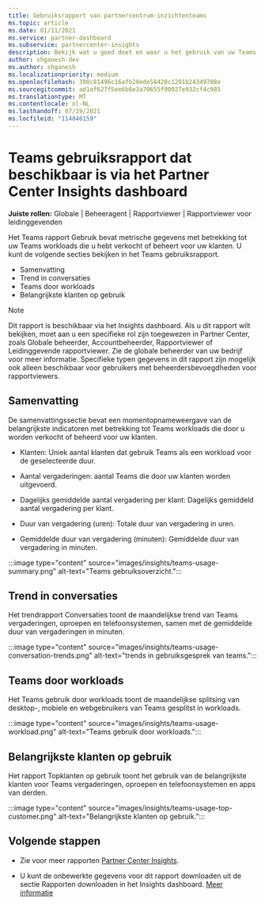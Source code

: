 ```yaml
---
title: Gebruiksrapport van partnercentrum-inzichtenteams
ms.topic: article
ms.date: 01/11/2021
ms.service: partner-dashboard
ms.subservice: partnercenter-insights
description: Bekijk wat u goed doet en waar u het gebruik van uw Teams die u voor uw klanten verkoopt of beheert, kunt verbeteren.
author: shganesh-dev
ms.author: shganesh
ms.localizationpriority: medium
ms.openlocfilehash: 390c81496c16afb20ede58420c1201b24349708e
ms.sourcegitcommit: ad1af627f5ee6b6e3a70655f90927e932cf4c985
ms.translationtype: MT
ms.contentlocale: nl-NL
ms.lasthandoff: 07/29/2021
ms.locfileid: "114846159"
---
```

# <a name="teams-usage-report-available-from-the-partner-center-insights-dashboard"></a>Teams gebruiksrapport dat beschikbaar is via het Partner Center Insights dashboard

**Juiste rollen:** Globale | Beheeragent | Rapportviewer | Rapportviewer voor leidinggevenden

Het Teams rapport Gebruik bevat metrische gegevens met betrekking tot uw Teams workloads die u hebt verkocht of beheert voor uw klanten. U kunt de volgende secties bekijken in het Teams gebruiksrapport.

- Samenvatting
- Trend in conversaties
- Teams door workloads
- Belangrijkste klanten op gebruik

 > [!NOTE]
 > Dit rapport is beschikbaar via het Insights dashboard. Als u dit rapport wilt bekijken, moet aan u een specifieke rol zijn toegewezen in Partner Center, zoals Globale beheerder, Accountbeheerder, Rapportviewer of Leidinggevende rapportviewer. Zie de globale beheerder van uw bedrijf voor meer informatie. Specifieke typen gegevens in dit rapport zijn mogelijk ook alleen beschikbaar voor gebruikers met beheerdersbevoegdheden voor rapportviewers.

## <a name="summary"></a>Samenvatting

De samenvattingssectie bevat een momentopnameweergave van de belangrijkste indicatoren met betrekking tot Teams workloads die door u worden verkocht of beheerd voor uw klanten.  

- Klanten: Uniek aantal klanten dat gebruik Teams als een workload voor de geselecteerde duur.

- Aantal vergaderingen: aantal Teams die door uw klanten worden uitgevoerd.

- Dagelijks gemiddelde aantal vergadering per klant: Dagelijks gemiddeld aantal vergadering per klant. 

- Duur van vergadering (uren): Totale duur van vergadering in uren. 

- Gemiddelde duur van vergadering (minuten): Gemiddelde duur van vergadering in minuten. 

:::image type="content" source="images/insights/teams-usage-summary.png" alt-text="Teams gebruiksoverzicht.":::

## <a name="conversations-trend"></a>Trend in conversaties

Het trendrapport Conversaties toont de maandelijkse trend van Teams vergaderingen, oproepen en telefoonsystemen, samen met de gemiddelde duur van vergaderingen in minuten.

:::image type="content" source="images/insights/teams-usage-conversation-trends.png" alt-text="trends in gebruiksgesprek van teams.":::

## <a name="teams-usage-by-workloads"></a>Teams door workloads

Het Teams gebruik door workloads toont de maandelijkse splitsing van desktop-, mobiele en webgebruikers van Teams gesplitst in workloads.

:::image type="content" source="images/insights/teams-usage-workload.png" alt-text="Teams gebruik door workloads.":::

## <a name="top-customers-by-usage"></a>Belangrijkste klanten op gebruik

Het rapport Topklanten op gebruik toont het gebruik van de belangrijkste klanten voor Teams vergaderingen, oproepen en telefoonsystemen en apps van derden.

:::image type="content" source="images/insights/teams-usage-top-customer.png" alt-text="Belangrijkste klanten op gebruik.":::

## <a name="next-steps"></a>Volgende stappen

- Zie voor meer rapporten [Partner Center Insights](partner-center-insights.md).

- U kunt de onbewerkte gegevens voor dit rapport downloaden uit de sectie Rapporten downloaden in het Insights dashboard. [Meer informatie](insights-download-reports.md) 
